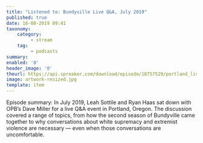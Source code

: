 ```yaml
---
title: "Listened to: Bundyville Live Q&A, July 2019"
published: true
date: 16-08-2019 09:41
taxonomy:
    category:
         - stream
    tag:
         - podcasts
summary:
enabled: '0'
header_image: '0'
theurl: https://api.spreaker.com/download/episode/18757529/portland_live_question_and_answer.mp3
image: artwork-resized.jpg
template: item
---
```

 
Episode summary: In July 2019, Leah Sottile and Ryan Haas sat down with OPB’s Dave Miller for a live Q&A event in Portland, Oregon. The discussion covered a range of topics, from how the second season of Bundyville came together to why conversations about white supremacy and extremist violence are necessary — even when those conversations are uncomfortable.
